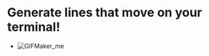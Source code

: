# Generate lines that move on your terminal!
* ![GIFMaker_me](https://github.com/user-attachments/assets/6e26ffb6-5ce1-435b-9118-99010fee094c)
